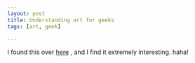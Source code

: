 ```yaml
--- 
layout: post
title: Understanding art for geeks
tags: [art, geek]

---
```

I found this over <a href="http://www.flickr.com/photos/paulthewineguy/sets/72157603619920398/" target="_blank">here</a> , and I find it extremely interesting. haha!
